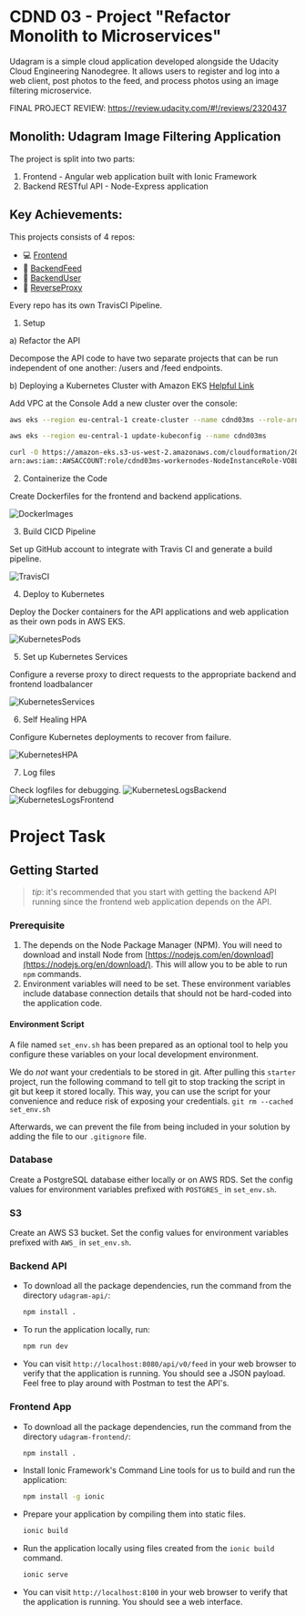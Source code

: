 # CDND 03 - Project "Refactor Monolith to Microservices"
Udagram is a simple cloud application developed alongside the Udacity Cloud Engineering Nanodegree. It allows users to register and log into a web client, post photos to the feed, and process photos using an image filtering microservice.

FINAL PROJECT REVIEW: https://review.udacity.com/#!/reviews/2320437

## Monolith: Udagram Image Filtering Application
The project is split into two parts:
1. Frontend - Angular web application built with Ionic Framework
2. Backend RESTful API - Node-Express application

## Key Achievements:

This projects consists of 4 repos:
* :computer: [Frontend](https://github.com/chk-code/cdnd-03-ms-fe)
* :wrench: [BackendFeed](https://github.com/chk-code/cdnd-03-ms-feed)
* :wrench: [BackendUser](https://github.com/chk-code/cdnd-03-ms-user)
* :satellite: [ReverseProxy](https://github.com/chk-code/cdnd-03-ms-rp)

Every repo has its own TravisCI Pipeline.

1. Setup

a) Refactor the API

Decompose the API code to have two separate projects that can be run independent of one another: /users and /feed endpoints.

b) Deploying a Kubernetes Cluster with Amazon EKS [Helpful Link](https://logz.io/blog/amazon-eks-cluster/)

Add VPC at the Console
Add a new cluster over the console:
```bash
aws eks --region eu-central-1 create-cluster --name cdnd03ms --role-arn arn:aws:iam::AWSACCOUNT:role/eks-access-udacity --resources-vpc-config subnetIds=subnet-id1,subnet-id2,subnet-id3,securityGroupIds=sg-id

aws eks --region eu-central-1 update-kubeconfig --name cdnd03ms

curl -O https://amazon-eks.s3-us-west-2.amazonaws.com/cloudformation/2019-01-09/aws-auth-cm.yaml
arn:aws:iam::AWSACCOUNT:role/cdnd03ms-workernodes-NodeInstanceRole-VO8LLABLXEB5
```

2. Containerize the Code

Create Dockerfiles for the frontend and backend applications.

![DockerImages](screenshots/DockerHub.png)

3. Build CICD Pipeline

Set up GitHub account to integrate with Travis CI and generate a build pipeline.

![TravisCI](screenshots/TravisCI.png)

4. Deploy to Kubernetes

Deploy the Docker containers for the API applications and web application as their own pods in AWS EKS.

![KubernetesPods](screenshots/KUBECTL_getPods.png)

5. Set up Kubernetes Services

Configure a reverse proxy to direct requests to the appropriate backend and frontend loadbalancer

![KubernetesServices](screenshots/KUBECTL_describeServices.png)

6. Self Healing HPA

Configure Kubernetes deployments to recover from failure.

![KubernetesHPA](screenshots/KUBECTL_getHpa.png)

7. Log files

Check logfiles for debugging.
![KubernetesLogsBackend](screenshots/KUBECTL_logsBackend.png)
![KubernetesLogsFrontend](screenshots/KUBECTL_logsFrontend.png)


# Project Task

## Getting Started
> _tip_: it's recommended that you start with getting the backend API running since the frontend web application depends on the API.

### Prerequisite
1. The depends on the Node Package Manager (NPM). You will need to download and install Node from [https://nodejs.com/en/download](https://nodejs.org/en/download/). This will allow you to be able to run `npm` commands.
2. Environment variables will need to be set. These environment variables include database connection details that should not be hard-coded into the application code.
#### Environment Script
A file named `set_env.sh` has been prepared as an optional tool to help you configure these variables on your local development environment.

We do _not_ want your credentials to be stored in git. After pulling this `starter` project, run the following command to tell git to stop tracking the script in git but keep it stored locally. This way, you can use the script for your convenience and reduce risk of exposing your credentials.
`git rm --cached set_env.sh`

Afterwards, we can prevent the file from being included in your solution by adding the file to our `.gitignore` file.

### Database
Create a PostgreSQL database either locally or on AWS RDS. Set the config values for environment variables prefixed with `POSTGRES_` in `set_env.sh`.

### S3
Create an AWS S3 bucket. Set the config values for environment variables prefixed with `AWS_` in `set_env.sh`.

### Backend API
* To download all the package dependencies, run the command from the directory `udagram-api/`:
    ```bash
    npm install .
    ```
* To run the application locally, run:
    ```bash
    npm run dev
    ```
* You can visit `http://localhost:8080/api/v0/feed` in your web browser to verify that the application is running. You should see a JSON payload. Feel free to play around with Postman to test the API's.

### Frontend App
* To download all the package dependencies, run the command from the directory `udagram-frontend/`:
    ```bash
    npm install .
    ```
* Install Ionic Framework's Command Line tools for us to build and run the application:
    ```bash
    npm install -g ionic
    ```
* Prepare your application by compiling them into static files.
    ```bash
    ionic build
    ```
* Run the application locally using files created from the `ionic build` command.
    ```bash
    ionic serve
    ```
* You can visit `http://localhost:8100` in your web browser to verify that the application is running. You should see a web interface.
